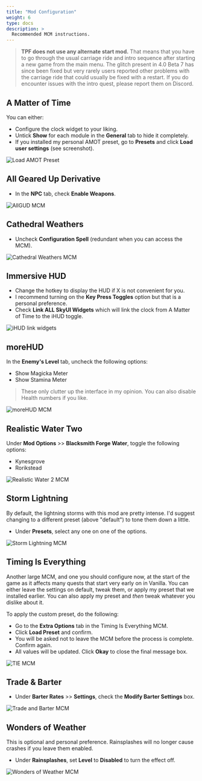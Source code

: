 ```yaml
---
title: "Mod Configuration"
weight: 6
type: docs
description: >
  Recommended MCM instructions.
---
```


> **TPF does not use any alternate start mod.** That means that you have to go through the usual carriage ride and intro sequence after starting a new game from the main menu. The glitch present in 4.0 Beta 7 has since been fixed but very rarely users reported other problems with the carriage ride that could usually be fixed with a restart. If you do encounter issues with the intro quest, please report them on Discord.

## A Matter of Time

You can either:

- Configure the clock widget to your liking.
- Untick **Show** for each module in the **General** tab to hide it completely.
- If you installed my personal AMOT preset, go to **Presets** and click **Load user settings** (see screenshot).

![Load AMOT Preset](/Pictures/skyrim-se/new-game/load-amot-preset.jpg)

## All Geared Up Derivative

- In the **NPC** tab, check **Enable Weapons**.

![AllGUD MCM](/Pictures/skyrim-se/new-game/allgud-mcm.jpg)

## Cathedral Weathers

- Uncheck **Configuration Spell** (redundant when you can access the MCM).

![Cathedral Weathers MCM](/Pictures/skyrim-se/new-game/cw-mcm.jpg)

## Immersive HUD

- Change the hotkey to display the HUD if X is not convenient for you.
- I recommend turning on the **Key Press Toggles** option but that is a personal preference.
- Check **Link ALL SkyUI Widgets** which will link the clock from A Matter of Time to the iHUD toggle.

![iHUD link widgets](/Pictures/skyrim-se/new-game/ihud-link-widgets.jpg)

## moreHUD

In the **Enemy's Level** tab, uncheck the following options:

- Show Magicka Meter
- Show Stamina Meter

> These only clutter up the interface in my opinion. You can also disable Health numbers if you like.

![moreHUD MCM](/Pictures/skyrim-se/new-game/morehud-mcm.jpg)

## Realistic Water Two

Under **Mod Options** >> **Blacksmith Forge Water**, toggle the following options:

* Kynesgrove
* Rorikstead

![Realistic Water 2 MCM](/Pictures/skyrim-se/new-game/rwt-mcm.jpg)

## Storm Lightning

By default, the lightning storms with this mod are pretty intense. I'd suggest changing to a different preset (above "default") to tone them down a little.

- Under **Presets**, select any one on one of the options.

![Storm Lightning MCM](/Pictures/skyrim-se/new-game/storm-lightning-mcm.jpg)

## Timing Is Everything

Another large MCM, and one you should configure now, at the start of the game as it affects many quests that start very early on in Vanilla. You can either leave the settings on default, tweak them, or apply my preset that we installed earlier. You can also apply my preset and *then* tweak whatever you dislike about it.

To apply the custom preset, do the following:

- Go to the **Extra Options** tab in the Timing Is Everything MCM.
- Click **Load Preset** and confirm.
- You will be asked not to leave the MCM before the process is complete. Confirm again.
- All values will be updated. Click **Okay** to close the final message box.

![TIE MCM](/Pictures/skyrim-se/new-game/tie-mcm.jpg)

## Trade & Barter

- Under **Barter Rates** >> **Settings**, check the **Modify Barter Settings** box.

![Trade and Barter MCM](/Pictures/skyrim-se/new-game/trade-barter-mcm.jpg)

## Wonders of Weather

This is optional and personal preference. Rainsplashes will no longer cause crashes if you leave them enabled.

* Under **Rainsplashes**, set **Level** to **Disabled** to turn the effect off.

![Wonders of Weather MCM](/Pictures/skyrim-se/new-game/wow-mcm.jpg)
